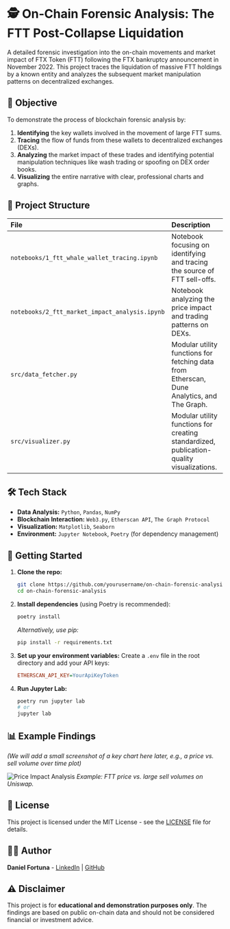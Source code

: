 # 🕵️ On-Chain Forensic Analysis: The FTT Post-Collapse Liquidation

A detailed forensic investigation into the on-chain movements and market impact of FTX Token (FTT) following the FTX bankruptcy announcement in November 2022. This project traces the liquidation of massive FTT holdings by a known entity and analyzes the subsequent market manipulation patterns on decentralized exchanges.

## 🎯 Objective

To demonstrate the process of blockchain forensic analysis by:
1.  **Identifying** the key wallets involved in the movement of large FTT sums.
2.  **Tracing** the flow of funds from these wallets to decentralized exchanges (DEXs).
3.  **Analyzing** the market impact of these trades and identifying potential manipulation techniques like wash trading or spoofing on DEX order books.
4.  **Visualizing** the entire narrative with clear, professional charts and graphs.

## 📁 Project Structure

| File | Description |
| :--- | :--- |
| `notebooks/1_ftt_whale_wallet_tracing.ipynb` | Notebook focusing on identifying and tracing the source of FTT sell-offs. |
| `notebooks/2_ftt_market_impact_analysis.ipynb` | Notebook analyzing the price impact and trading patterns on DEXs. |
| `src/data_fetcher.py` | Modular utility functions for fetching data from Etherscan, Dune Analytics, and The Graph. |
| `src/visualizer.py` | Modular utility functions for creating standardized, publication-quality visualizations. |

## 🛠️ Tech Stack

- **Data Analysis:** `Python`, `Pandas`, `NumPy`
- **Blockchain Interaction:** `Web3.py`, `Etherscan API`, `The Graph Protocol`
- **Visualization:** `Matplotlib`, `Seaborn`
- **Environment:** `Jupyter Notebook`, `Poetry` (for dependency management)

## 🚀 Getting Started

1.  **Clone the repo:**
    ```bash
    git clone https://github.com/yourusername/on-chain-forensic-analysis.git
    cd on-chain-forensic-analysis
    ```

2.  **Install dependencies** (using Poetry is recommended):
    ```bash
    poetry install
    ```
    *Alternatively, use pip:*
    ```bash
    pip install -r requirements.txt
    ```

3.  **Set up your environment variables:**
    Create a `.env` file in the root directory and add your API keys:
    ```ini
    ETHERSCAN_API_KEY=YourApiKeyToken
    ```

4.  **Run Jupyter Lab:**
    ```bash
    poetry run jupyter lab
    # or
    jupyter lab
    ```

## 📊 Example Findings

*(We will add a small screenshot of a key chart here later, e.g., a price vs. sell volume over time plot)*

![Price Impact Analysis](images/price_impact.png) *Example: FTT price vs. large sell volumes on Uniswap.*

## 📝 License

This project is licensed under the MIT License - see the [LICENSE](LICENSE) file for details.

## 🙋‍♂️ Author

**Daniel Fortuna** - [LinkedIn](https://www.linkedin.com/in/daniel-fortuna-79b6b5193) | [GitHub](https://github.com/yourusername)

## ⚠️ Disclaimer

This project is for **educational and demonstration purposes only**. The findings are based on public on-chain data and should not be considered financial or investment advice.
